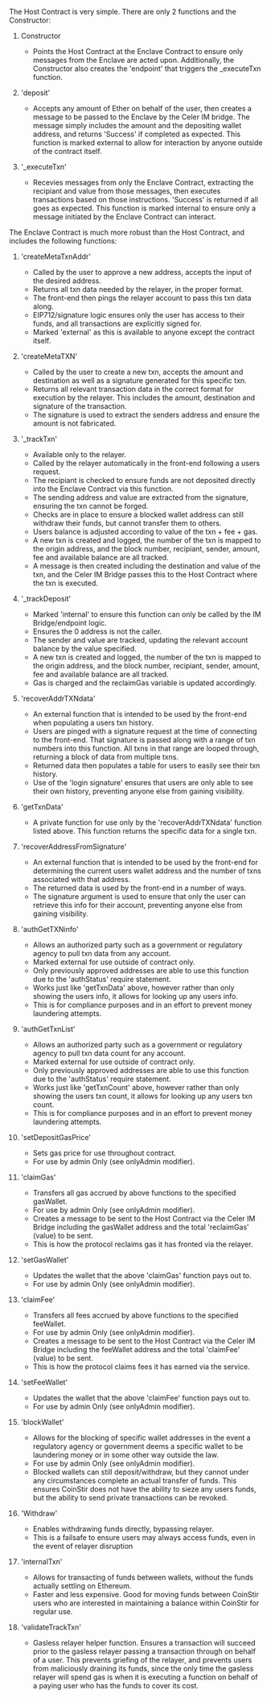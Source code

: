 The Host Contract is very simple. There are only 2 functions and the Constructor:

  1) Constructor
        - Points the Host Contract at the Enclave Contract to ensure only messages from the Enclave are acted upon. Additionally, the Constructor also creates the 'endpoint' that triggers the _executeTxn function.
     
  2) 'deposit'
        - Accepts any amount of Ether on behalf of the user, then creates a message to be passed to the Enclave by the Celer IM bridge. The message simply includes the amount and the depositing wallet address, and returns 'Success' if completed as expected. This function is marked external to allow for interaction by anyone outside of the contract itself. 
     
  3) '_executeTxn'
        - Recevies messages from only the Enclave Contract, extracting the recipiant and value from those messages, then executes transactions based on those instructions. 'Success' is returned if all goes as expected. This function is marked internal to ensure only a message initiated by the Enclave Contract can interact.


The Enclave Contract is much more robust than the Host Contract, and includes the following functions:

  1) 'createMetaTxnAddr'
        - Called by the user to approve a new address, accepts the input of the desired address.
        - Returns all txn data needed by the relayer, in the proper format.
        - The front-end then pings the relayer account to pass this txn data along.
        - EIP712/signature logic ensures only the user has access to their funds, and all transactions are explicitly signed for.
        - Marked 'external' as this is available to anyone except the contract itself.

  2) 'createMetaTXN'
        - Called by the user to create a new txn, accepts the amount and destination as well as a signature generated for this specific txn.
        - Returns all relevant transaction data in the correct format for execution by the relayer. This includes the amount, destination and signature of the transaction.
        - The signature is used to extract the senders address and ensure the amount is not fabricated.

  3) '_trackTxn'
        - Available only to the relayer.
        - Called by the relayer automatically in the front-end following a users request.
        - The recipiant is checked to ensure funds are not deposited directly into the Enclave Contract via this function.
        - The sending address and value are extracted from the signature, ensuring the txn cannot be forged.
        - Checks are in place to ensure a blocked wallet address can still withdraw their funds, but cannot transfer them to others.
        - Users balance is adjusted according to value of the txn + fee + gas.
        - A new txn is created and logged, the number of the txn is mapped to the origin address, and the block number, recipiant, sender, amount, fee and available balance are all tracked.
        - A message is then created including the destination and value of the txn, and the Celer IM Bridge passes this to the Host Contract where the txn is executed.

  4) '_trackDeposit'
        - Marked 'internal' to ensure this function can only be called by the IM Bridge/endpoint logic.
        - Ensures the 0 address is not the caller.
        - The sender and value are tracked, updating the relevant account balance by the value specified.
        - A new txn is created and logged, the number of the txn is mapped to the origin address, and the block number, recipiant, sender, amount, fee and available balance are all tracked.
        - Gas is charged and the reclaimGas variable is updated accordingly.

  5) 'recoverAddrTXNdata'
        - An external function that is intended to be used by the front-end when populating a users txn history.
        - Users are pinged with a signature request at the time of connecting to the front-end. That signature is passed along with a range of txn numbers into this function. All txns in that range are looped through, returning a block of data from multiple txns.
        - Returned data then populates a table for users to easily see their txn history.
        - Use of the 'login signature' ensures that users are only able to see their own history, preventing anyone else from gaining visibility.

  6) 'getTxnData'
        - A private function for use only by the 'recoverAddrTXNdata' function listed above. This function returns the specific data for a single txn.

  7) 'recoverAddressFromSignature'
        - An external function that is intended to be used by the front-end for determining the current users wallet address and the number of txns associated with that address.
        - The returned data is used by the front-end in a number of ways.
        - The signature argument is used to ensure that only the user can retrieve this info for their account, preventing anyone else from gaining visibility.

  8) 'authGetTXNinfo'
        - Allows an authorized party such as a government or regulatory agency to pull txn data from any account.
        - Marked external for use outside of contract only.
        - Only previously approved addresses are able to use this function due to the 'authStatus' require statement.
        - Works just like 'getTxnData' above, however rather than only showing the users info, it allows for looking up any users info.
        - This is for compliance purposes and in an effort to prevent money laundering attempts.

  9) 'authGetTxnList'
        - Allows an authorized party such as a government or regulatory agency to pull txn data count for any account.
        - Marked external for use outside of contract only.
        - Only previously approved addresses are able to use this function due to the 'authStatus' require statement.
        - Works just like 'getTxnCount' above, however rather than only showing the users txn count, it allows for looking up any users txn count.
        - This is for compliance purposes and in an effort to prevent money laundering attempts.

  10) 'setDepositGasPrice'
        - Sets gas price for use throughout contract.
        - For use by admin Only (see onlyAdmin modifier).

  11) 'claimGas'
        - Transfers all gas accrued by above functions to the specified gasWallet.
        - For use by admin Only (see onlyAdmin modifier).
        - Creates a message to be sent to the Host Contract via the Celer IM Bridge including the gasWallet address and the total 'reclaimGas' (value) to be sent.
        - This is how the protocol reclaims gas it has fronted via the relayer.

  12) 'setGasWallet'
        - Updates the wallet that the above 'claimGas' function pays out to.
        - For use by admin Only (see onlyAdmin modifier).

  13) 'claimFee'
        - Transfers all fees accrued by above functions to the specified feeWallet.
        - For use by admin Only (see onlyAdmin modifier).
        - Creates a message to be sent to the Host Contract via the Celer IM Bridge including the feeWallet address and the total 'claimFee' (value) to be sent.
        - This is how the protocol claims fees it has earned via the service.

  14) 'setFeeWallet'
        - Updates the wallet that the above 'claimFee' function pays out to.
        - For use by admin Only (see onlyAdmin modifier).

  15) 'blockWallet'
        - Allows for the blocking of specific wallet addresses in the event a regulatory agency or government deems a specific wallet to be laundering money or in some other way outside the law.
        - For use by admin Only (see onlyAdmin modifier).
        - Blocked wallets can still deposit/withdraw, but they cannot under any circumstances complete an actual transfer of funds. This ensures CoinStir does not have the ability to sieze any users funds, but the ability to send private transactions can be revoked.
     
  16) 'Withdraw'
        - Enables withdrawing funds directly, bypassing relayer.
        - This is a failsafe to ensure users may always access funds, even in the event of relayer disruption
          
  17) 'internalTxn'
        - Allows for transacting of funds between wallets, without the funds actually settling on Ethereum.
        - Faster and less expensive. Good for moving funds between CoinStir users who are interested in maintaining a balance within CoinStir for regular use.
          
  18) 'validateTrackTxn'
        - Gasless relayer helper function. Ensures a transaction will succeed prior to the gasless relayer passing a transaction through on behalf of a user. This prevents griefing of the relayer, and prevents users from maliciously draining its funds, since the only time the gasless relayer will spend gas is when it is executing a function on behalf of a paying user who has the funds to cover its cost.
